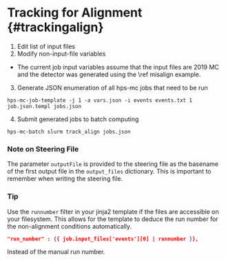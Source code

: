 Tracking for Alignment {#trackingalign}
======================

1. Edit list of input files
2. Modify non-input-file variables
  - The current job input variables assume that the input files are 2019 MC
    and the detector was generated using the \ref misalign example.
3. Generate JSON enumeration of all hps-mc jobs that need to be run
```
hps-mc-job-template -j 1 -a vars.json -i events events.txt 1 job.json.templ jobs.json
```
4. Submit generated jobs to batch computing
```
hps-mc-batch slurm track_align jobs.json
```

### Note on Steering File
The parameter `outputFile` is provided to the steering file as the basename
of the first output file in the `output_files` dictionary. This is important
to remember when writing the steering file.

### Tip
Use the `runnumber` filter in your jinja2 template if the files are accessible
on your filesystem. This allows for the template to deduce the run number for
the non-alignment conditions automatically.
```json
"run_number" : {{ job.input_files['events'][0] | runnumber }},
```
Instead of the manual run number.

